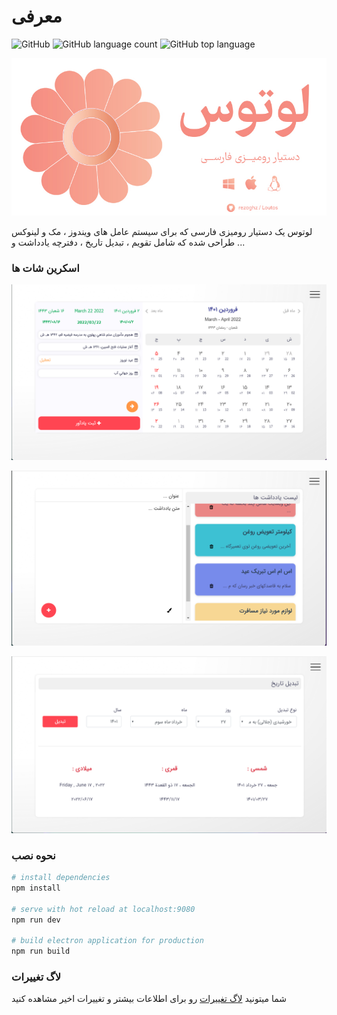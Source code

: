 # معرفی 

![GitHub](https://img.shields.io/github/license/rezaghz/loutos)
![GitHub language count](https://img.shields.io/github/languages/count/rezaghz/loutos)
![GitHub top language](https://img.shields.io/github/languages/top/rezaghz/loutos)

<p align="center">
    <img src="/assets/socialcard.jpg" width="700" alt="loutos">
</p>

لوتوس یک دستیار رومیزی فارسی که برای سیستم عامل های ویندوز ، مک و لینوکس طراحی شده که شامل تقویم ، تبدیل تاریخ ، دفترچه
یادداشت و ...

### اسکرین شات ها
<p align="center">
    <img src="assets/scr-1.png" alt="loutos screenshot 1" width="600">
</p>
<p align="center">
    <img src="assets/scr-2.png" alt="loutos screenshot 2" width="600">
</p>
<p align="center">
    <img src="assets/scr-3.png" alt="loutos screenshot 3" width="600">
</p>



### نحوه نصب 

``` bash
# install dependencies
npm install

# serve with hot reload at localhost:9080
npm run dev

# build electron application for production
npm run build
```

### لاگ تغییرات 

شما میتونید [لاگ تغییرات](changelog.md) رو برای اطلاعات بیشتر و تغییرات اخیر مشاهده کنید 